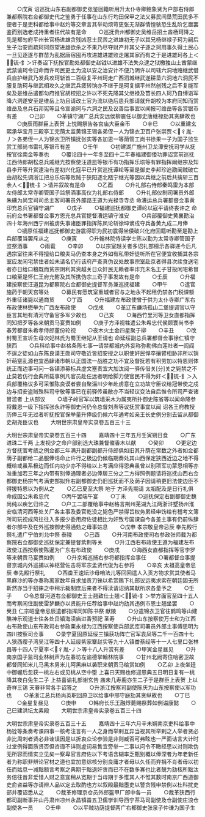 <!-- { "loadSidebar": true } -->
　　○戊寅  诏巡抚山东右副都御史张鉴回籍听用升太仆寺卿鲍象贤为户部右侍郎兼都察院右佥都御史代之鉴勇于任事在山东行均田保甲之法又募民间垦荒田民多不便者于是吏科都给事中赵灼等交章言其举动烦苛更张无渐群情惶骇恐生乱阶乞亟罢鉴而别选老成持重者往代故有是命
　　○巡抚贵州都御史吴维岳招土酋杨珂降之先是都匀府平州长官杨进雄贪残凶忍土民苦之进雄初无子以其兄杨继禄子珂为嗣后生子治安而疏珂珂怨望进雄欲杀之不果乃尽夺财产并其父子逐之珂用事久得土民心一旦见逐遂与群苗为乱据唐宿囤再攻进雄进雄败走屠其家而有之于是进雄珂各上＜锍-釒＞讦奏诏下抚按官勘处都御史赵钺以进雄不法失众逮之狱檄独山土酋蒙继武禁谕珂令归命而许司民更土为流以安之治安计不便乃阴许以司辖六洞地赂继武借兵自护继武乃发兵攻珂斩首二百级复平州珂走广西泗城继武遂耕垦六洞地六洞民不服复助珂与继武相攻久之继武兵疲转饷亦不继于是珂复据平州然创残之后不复能军矣及是维岳遣都匀府推官胡校招之许以不死先降其父继禄及苗长四人珂乃自缚诣军降六洞遂安至是维岳上功且请改土官为流以绝后患兵部请就升胡校为本府同知而赏维岳及总兵石邦宪等且令宣谕珂与六洞之民及议善后事宜以闻报可维岳等各赏银币有差
　　○己卯
　　○革镇守湖广总兵安远侯柳震任以御史唐继禄劾其贪肆故也
　　○庚辰雨群臣上表贺  上悦赐祭告各宫庙大臣金币
　　○辛巳
　　○以重建玄熙承华宝月三殿亭工完荫太监黄锦王锡各弟侄一人为锦衣卫百户张崇贾＜彳胤-丿＞各弟侄一人为锦衣卫所镇抚张实等各加恩一等荫管工尚书徐果一子为国子监生赏工部尚书雷礼等银币有差
　　○壬午
　　○初建湖广施州卫龙潭安抚司学从抚按官徐南金等奏也
　　○覆论四十一年冬至四十二年春福建御倭功罪诏赏前巡抚江西侍郎胡松总兵戚继光按察使汪道昆等银币有功指挥乐埙等有罪指挥阚继宗及知县李开等升赏逮治有差初兴化寇平已升赏巡抚谭纶等至是御史李邦珍追勘闽贼破亡由胡松先调浙江把总乐埙等败贼于狭阳逐北瓯宁继光等因以兵继之前后共擒斩三百余人＜锍-釒＞请并叙故有是命
　　○乙酉
　　○升礼部右侍郎秦鸣雷为本部左侍郎太常寺卿管国子监祭酒事高仪为礼部右侍郎
　　○升礼部仪制司署员外郎朱纁为尚宝司司丞主客司署员外郎路王道为光禄寺寺丞  命漕运总兵署都督佥事黄印充总兵官镇守湖广
　　○戊子
　　○福建巡抚都御史谭纶以寇平请终丧许之  命前府佥书署都督佥事方恩充总兵官提督漕运镇守淮安
　　○兵部覆御史黄襄勘治四十年海州西宁州被虏失事诸臣罪指挥陈凤论斩徐坤谪戍夺兵备黄九成二月俸
　　○禠原任福建巡抚都御史游震得职为民初震得坐倭破兴化府回籍听勘至是勘上兵部覆当罢斥从之
　　○庚寅
　　○升翰林院侍读学士陈以勤为太常寺卿管国子监祭酒事
　　○雨雹
　　○辛卯
　　○以宗室越关者多诏礼部榜示各驿递今后凡遇宗室往来不得擅给口粮夫马仍查本身之外如有私带奸徒听所在官便宜收捕其各宗室应发闲宅禁住者如未请名仍行该府严查真伪议处故事宗室赴京者得县次续食送宅者亦日给口粮既而贫宗阴利其资越关日众奸民无赖者率诈充未名王子甘投闲宅希冒口粮至是怀仁王府充鲋及其所携伪宗三奇子事发故有是命
　　○壬辰
　　○升福建按察使汪道昆为都察院右佥都御史提督军务兼巡抚福建
　　○甲午
　　○遣官施药于朝天宫等处
　　○募民有愿筑室重城者官与之地永不起租仍禁各门税课额外重征诸毙以通商货
　　○丁酉
　　○升福建左布政使曾于供为太仆寺卿广东右布政使林懋举为广西左布政使
　　○戊戌
　　○革辽东鹻场孤山二堡提调官以守臣言其地有清河守备官多军少故也
　　○己亥
　　○海西竹里河等卫女直都指挥同知把歹等各来朝贡马宴赉如例
　　○庚子方泽视牲遣公朱希忠代侯顾寰尚书李春芳都督朱希孝侍郎董份轮视
　　○夜木火土金四星聚于柳
　　○辛丑
　　○改封蜀王宣圻生母次妃林氏为蜀王继妃从王请也  命延绥副总兵署都督佥事徐仁镇守狭西
　　○兵科给事中赵格条陈七事一请禁都城内外妄称弥勒佛白莲社者一闾阎不逞之徒如山东陈良谟王勋司守敬近皆招安授之以职使奸民悍卒攘臂相胁非所以销奸萌窒乱源也宜悉肆诸市朝以正国法一战胜之功不宜及督抚若有积劳加以特恩则体统正而边事可问一各镇添募标兵虚文塞责宜大加汰阅一驿传借关[分]关之毙禁之不止莫若仿行会典所载事例凡官员赴任远者明给脚力使官民不得为奸＜锍-釒＞入兵部覆格议多可采惟陈良谟者尝自聚淄川少年赴虏意在立功故守臣议给冠带使之戍边与招安盗贼殊科司守敬等事已在前驿传虽敝亦不当轻议变法自后惟令所司严查诸冒滥者  上从部议
　　○墙子岭官军以筑墙采木为属夷所扑御史陈省等以闻命降参将戴恩一级下指挥张永祚等御史问仍令总督刘焘等议抚赏事宜以闻  诏各王府教授历俸三年无过者听抚按官保举量升俸级仍候六年通考如亲王长史例分别去留从都御史胡尧臣议也
　　大明世宗肃皇帝实录卷五百三十三


大明世宗肃皇帝实录卷五百三十四
　　嘉靖四十三年五月壬寅朔日食
　　○广东进珠二千两  上发视少之命户部别选大珠兼督催香木以献
　　○癸卯
　　○更定边方督抚官考绩之例佥都三年满升副都副都升侍郎俱如旧其升荫在常数之外者如佥都荫子副都给二品服俸诰命止许行之极边仍候临期奏处其山西保定狭西近边之地不得概给或虽系极边而任内功少亦不得给以上考满应得恩典虽曾以别项军功蒙恩相等亦准重加若三年之内带有别俸通理者必边俸居三分之二方得照例题请将巡抚山西右佥都御史杨宗气考满吏部拟升右副都御史仍旧巡抚而不及荫子因请稍更旧法使边臣不得援特恩以为例从之
　　○乙巳夏至大祭  地于  方泽先期请  太祖配及是日行礼俱命成国公朱希忠代
　　○丙午罢端午宴
　　○丁未
　　○巡抚保定右副都御史魏尚纯以疾乞归许之
　　○户工二部覆给事中赵格言荆州芜湖九江两浙浒墅扬州淮安临清河西等处关厂各主事及委官乾没之毙色严禁得旨权务累经申饬给有稽考文簿所司玩视成风往往入多报少委用府佐徒相比为奸致亏国课自今各差主事有仍前纵肆者尔部中及在外巡按御史得通劾之毋事姑息
　　○戊申  孝宗敬皇帝忌辰  奉先殿行祭礼遣广宁伯刘允中祭  泰陵
　　○己酉
　　○升河南布政使司右参政张师载为都察院右佥都御史巡抚保定兼提督紫荆等关
　　○升江西右布政使王遵为福建左布政使江西按察使陈暹为广东右布政使
　　○庚戌
　　○海西女直都指挥等官孛罗等来朝贡马宴赉如例
　　○升京城巡捕右参将都指挥佥事任
　　○署都督佥事提督京城内外巡捕以神枢营佐击将军宗孟贤代俊为右参将
　　○辛亥  太祖高皇帝忌辰  奉先殿行祭礼
　　○西畨王速坛沙母咱法儿等回回遣人入贡方物求赏其使者马黑麻沙的等亦奏称离家数年自求加贡刀锉以希赏赐下礼部议远夷求索在朝廷固无所靳然亦当于招徕之中稍示裁制庶后来者不得渎请诏纳其献所求各量予之
　　○壬子
　　○令总督河道右佥都御史王士翘致仕士翘＜锍-釒＞举方面官至四十五人而考察闲住副使雷梦麟亦以贤能升任荐给事中赵灼劾其违例市恩士翘坐罢
　　○癸丑  仁宗昭皇帝忌辰遣都指挥同知陈书祭  献陵
　　○分遣锦衣卫官往鹤鸣等山建醮神乐观道士往各处岳镇海渎庙进香预祀  圣寿
　　○升山东按察使万士和为江西右布政使山东布政司右参政栗永禄为江西按察使兵部武库司署员外郎主事傅思明为四川按察司佥事
　　○录宁夏固原延绥三镇获功阵亡官军袁凤等二千一百四十七人狭西缨子湾吴江等四十人延绥紫家寨赵实等九十人镇畨蔡经等十一人七里口张林昌等十四人宁夏李＜彳胤-丿＞等十八人升赏有差
　　○甲寅金星昼见
　　○升南京国子监司业林树声为左春坊左谕德掌翰林院事
　　○甘州北阙寄住哈密卫故都督同知米儿马黑木男米儿阿黑麻以袭职来朝贡马给赏如例
　　○乙卯  上夜坐廷中御幄后忽获一桃左右或见桃从空中堕  上喜曰天赐也修迎恩典五日明日复有一桃降其夜白兔生二子  上益喜谕礼部谢玄告  庙未几寿鹿亦生二子于是群臣上表贺  上以奇祥三锡  天眷非常各手诏答之
　　○升浙江按察司副使陈庆为山东按察使以军功也
　　○革浙江总兵杨尚英职回原卫以给事中邢守庭劾其贪纵故也
　　○丁巳
　　○金星复昼见
　　○庚申
　　○韩府长乐王融焞薨赐祭葬如例谥康懿
　　○己巳建洪坛太素殿
　　大明世宗肃皇帝实录卷五百三十四


大明世宗肃皇帝实录卷五百三十五
　　嘉靖四十三年六月辛未朔南京吏科给事中杨铨等条奏考课四事一核考注言有一人之身而举剌互异当视其所举剌之人举者贤必非比周剌者贤必非诖误因是以折衷众论参验是非则臧否可弗眩也一严面诘言大计时过堂例得面质贤否但咨诹不详则虗词易售宜旁举一二事以问令不瞰经思以对则欺伪无所容而情实立见矣一察卑官言府佐以下考语含糊率乏甄别概以俸深者为年老新任者为称职非辨论官材之道也宜加意综核分别良庸才者毋以久任而弃捐不肖者毋以初任而姑息一减黜额言考察之典期于黜退奸贪而已不在数多寡也比者兢为劾核所黜汰务倍往晋非爱惜人财之意宜稍从宽期于当毋期于多惟其人不惟其数时南京广西道御史俞咨益等亦请辨人品以定去取酌也方以叙殿最黜墨吏以警贪残申禁例以杜科扰吏部并覆诏悉从之
　　○裁革修理京仓员外郎盔甲厂郎中各一员
　　○裁革狭西行都司副断事并山丹肃州凉州永昌镇畨五卫儒学训导西宁茶马司副使及仓副使庄浪仓副使各一员
　　○壬申
　　○以平贼功荫提督两广右都御史张泉子仲谦为国子生

